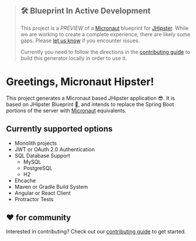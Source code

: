 > ## 🛠 Blueprint In Active Development
> This project is a *PREVIEW* of a [Micronaut](https://micronaut.io) blueprint for [JHipster](https://jhipster.tech).
> While we are working to create a complete experience, there are likely some gaps.
> Please [let us know](https://github.com/jhipster/generator-jhipster-micronaut/issues) if you encounter issues.
>
> Currently you need to follow the directions in the [contributing guide](https://github.com/jhipster/generator-jhipster-micronaut/blob/master/CONTRIBUTING.md) to build this generator locally in order to use it.

# Greetings, Micronaut Hipster!

This project generates a Micronaut based JHipster application 😎.
It is based on JHipster Blueprint 🔵, and intends to replace the Spring Boot portions of the server with [Micronaut](https://micronaut.io) equivalents.

## Currently supported options
* Monolith projects
* JWT or OAuth 2.0 Authentication
* SQL Database Support
  * MySQL
  * PostgreSQL
  * H2
* Ehcache
* Maven or Gradle Build System
* Angular or React Client
* Protractor Tests

## ❤️ for community

Interested in contributing?
Check out our [contributing guide](https://github.com/jhipster/generator-jhipster-micronaut/blob/master/CONTRIBUTING.md) to get started.
